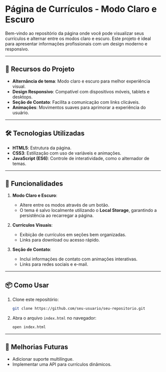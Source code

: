 
# Página de Currículos - Modo Claro e Escuro

Bem-vindo ao repositório da página onde você pode visualizar seus currículos e alternar entre os modos claro e escuro. Este projeto é ideal para apresentar informações profissionais com um design moderno e responsivo.

---

## 🚀 Recursos do Projeto

- **Alternância de tema**: Modo claro e escuro para melhor experiência visual.
- **Design Responsivo**: Compatível com dispositivos móveis, tablets e desktops.
- **Seção de Contato**: Facilita a comunicação com links clicáveis.
- **Animações**: Movimentos suaves para aprimorar a experiência do usuário.

---

## 🛠️ Tecnologias Utilizadas

- **HTML5**: Estrutura da página.
- **CSS3**: Estilização com uso de variáveis e animações.
- **JavaScript (ES6)**: Controle de interatividade, como o alternador de temas.

---

## 🌟 Funcionalidades

1. **Modo Claro e Escuro**:
   - Altere entre os modos através de um botão.
   - O tema é salvo localmente utilizando o **Local Storage**, garantindo a persistência ao recarregar a página.

2. **Currículos Visuais**:
   - Exibição de currículos em seções bem organizadas.
   - Links para download ou acesso rápido.

3. **Seção de Contato**:
   - Inclui informações de contato com animações interativas.
   - Links para redes sociais e e-mail.

---

## 📦 Como Usar

1. Clone este repositório:
   ```bash
   git clone https://github.com/seu-usuario/seu-repositorio.git
   ```
2. Abra o arquivo `index.html` no navegador:
   ```bash
   open index.html
   ```
   
---

## 📝 Melhorias Futuras

- Adicionar suporte multilíngue.
- Implementar uma API para currículos dinâmicos.
